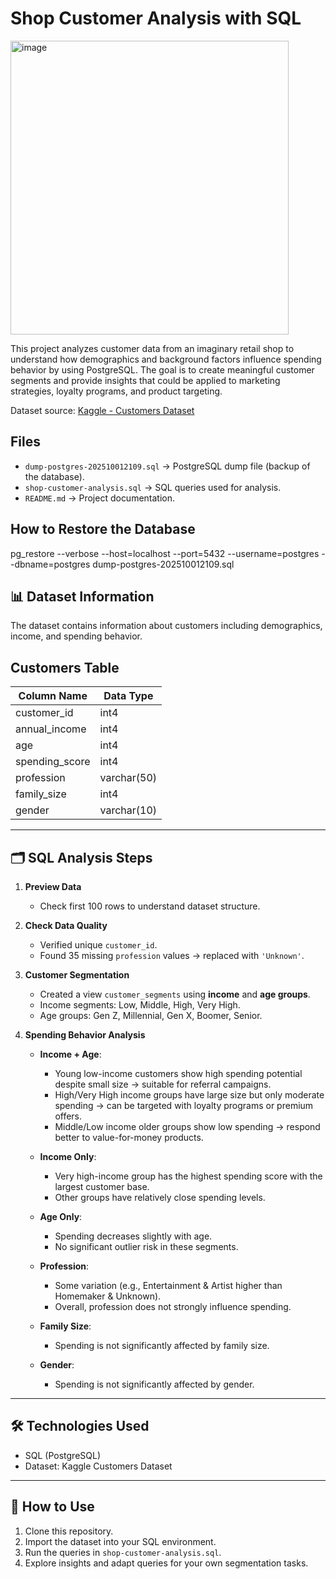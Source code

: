 # Shop Customer Analysis with SQL

<img width="445" height="470" alt="image" src="https://github.com/user-attachments/assets/1b41d724-3fbf-49b4-a67f-5a41a913a342" />


This project analyzes customer data from an imaginary retail shop to understand how demographics and background factors influence spending behavior by using PostgreSQL. The goal is to create meaningful customer segments and provide insights that could be applied to marketing strategies, loyalty programs, and product targeting.

Dataset source: [Kaggle - Customers Dataset](https://www.kaggle.com/datasets/datascientistanna/customers-dataset)

## Files
- `dump-postgres-202510012109.sql` → PostgreSQL dump file (backup of the database).
- `shop-customer-analysis.sql` → SQL queries used for analysis.
- `README.md` → Project documentation.

## How to Restore the Database
pg_restore --verbose --host=localhost --port=5432 --username=postgres --dbname=postgres dump-postgres-202510012109.sql


## 📊 Dataset Information
The dataset contains information about customers including demographics, income, and spending behavior.
## Customers Table 

| Column Name     | Data Type    |
|-----------------|--------------|
| customer_id     | int4         |
| annual_income   | int4         |
| age             | int4         |
| spending_score  | int4         |
| profession      | varchar(50)  |
| family_size     | int4         |
| gender          | varchar(10)  |

---

## 🗂️ SQL Analysis Steps

1. **Preview Data**  
   - Check first 100 rows to understand dataset structure.  

2. **Check Data Quality**  
   - Verified unique `customer_id`.  
   - Found 35 missing `profession` values → replaced with `'Unknown'`.  

3. **Customer Segmentation**  
   - Created a view `customer_segments` using **income** and **age groups**.  
   - Income segments: Low, Middle, High, Very High.  
   - Age groups: Gen Z, Millennial, Gen X, Boomer, Senior.  

4. **Spending Behavior Analysis**  
   - **Income + Age**:  
     - Young low-income customers show high spending potential despite small size → suitable for referral campaigns.  
     - High/Very High income groups have large size but only moderate spending → can be targeted with loyalty programs or premium offers.  
     - Middle/Low income older groups show low spending → respond better to value-for-money products.  

   - **Income Only**:  
     - Very high-income group has the highest spending score with the largest customer base.  
     - Other groups have relatively close spending levels.  

   - **Age Only**:  
     - Spending decreases slightly with age.  
     - No significant outlier risk in these segments.  

   - **Profession**:  
     - Some variation (e.g., Entertainment & Artist higher than Homemaker & Unknown).  
     - Overall, profession does not strongly influence spending.  

   - **Family Size**:  
     - Spending is not significantly affected by family size.
       
   - **Gender**:
     - Spending is not significantly affected by gender. 
---

## 🛠️ Technologies Used
- SQL (PostgreSQL)
- Dataset: Kaggle Customers Dataset  

---

## 📌 How to Use
1. Clone this repository.  
2. Import the dataset into your SQL environment.  
3. Run the queries in `shop-customer-analysis.sql`.  
4. Explore insights and adapt queries for your own segmentation tasks.  

